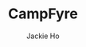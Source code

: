 ---
title: CampFyre
pubDate: 2024-01-09
projectDuration: 1 Week
isDraft: false
description: A Rental Website
author: Jackie Ho
category: UX/UI
thumbnail: "../../images/portfolio/campsite/campsite.jpg"
alt: campsite
technology: 
---